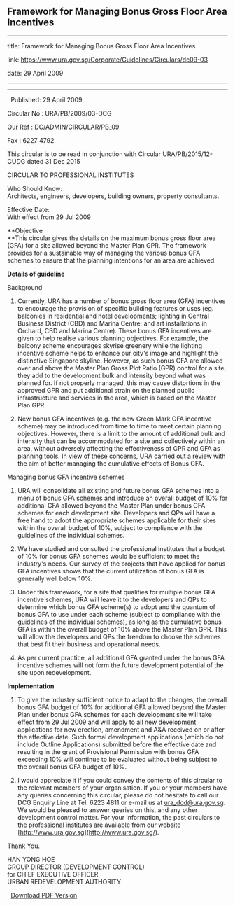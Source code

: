 ## Framework for Managing Bonus Gross Floor Area Incentives
---
title: Framework for Managing Bonus Gross Floor Area Incentives

link: https://www.ura.gov.sg/Corporate/Guidelines/Circulars/dc09-03

date: 29 April 2009

---

--------------------------------------------------------

  Published: 29 April 2009

Circular No : URA/PB/2009/03-DCG

Our Ref : DC/ADMIN/CIRCULAR/PB\_09

Fax : 6227 4792

  

This circular is to be read in conjunction with Circular URA/PB/2015/12-CUDG dated 31 Dec 2015  
  
CIRCULAR TO PROFESSIONAL INSTITUTES

  

Who Should Know:  
Architects, engineers, developers, building owners, property consultants.

  

Effective Date:  
With effect from 29 Jul 2009

  

**Objective  
**This circular gives the details on the maximum bonus gross floor area (GFA) for a site allowed beyond the Master Plan GPR. The framework provides for a sustainable way of managing the various bonus GFA schemes to ensure that the planning intentions for an area are achieved.

**Details of guideline**

Background

1.  Currently, URA has a number of bonus gross floor area (GFA) incentives to encourage the provision of specific building features or uses (eg. balconies in residential and hotel developments; lighting in Central Business District (CBD) and Marina Centre; and art installations in Orchard, CBD and Marina Centre). These bonus GFA incentives are given to help realise various planning objectives. For example, the balcony scheme encourages skyrise greenery while the lighting incentive scheme helps to enhance our city's image and highlight the distinctive Singapore skyline. However, as such bonus GFA are allowed over and above the Master Plan Gross Plot Ratio (GPR) control for a site, they add to the development bulk and intensity beyond what was planned for. If not properly managed, this may cause distortions in the approved GPR and put additional strain on the planned public infrastructure and services in the area, which is based on the Master Plan GPR.

2.  New bonus GFA incentives (e.g. the new Green Mark GFA incentive scheme) may be introduced from time to time to meet certain planning objectives. However, there is a limit to the amount of additional bulk and intensity that can be accommodated for a site and collectively within an area, without adversely affecting the effectiveness of GPR and GFA as planning tools. In view of these concerns, URA carried out a review with the aim of better managing the cumulative effects of Bonus GFA.

Managing bonus GFA incentive schemes

1.  URA will consolidate all existing and future bonus GFA schemes into a menu of bonus GFA schemes and introduce an overall budget of 10% for additional GFA allowed beyond the Master Plan under bonus GFA schemes for each development site. Developers and QPs will have a free hand to adopt the appropriate schemes applicable for their sites within the overall budget of 10%, subject to compliance with the guidelines of the individual schemes.  
      
    
2.  We have studied and consulted the professional institutes that a budget of 10% for bonus GFA schemes would be sufficient to meet the industry's needs. Our survey of the projects that have applied for bonus GFA incentives shows that the current utilization of bonus GFA is generally well below 10%.  
      
    
3.  Under this framework, for a site that qualifies for multiple bonus GFA incentive schemes, URA will leave it to the developers and QPs to determine which bonus GFA scheme(s) to adopt and the quantum of bonus GFA to use under each scheme (subject to compliance with the guidelines of the individual schemes), as long as the cumulative bonus GFA is within the overall budget of 10% above the Master Plan GPR. This will allow the developers and QPs the freedom to choose the schemes that best fit their business and operational needs.
4.  As per current practice, all additional GFA granted under the bonus GFA incentive schemes will not form the future development potential of the site upon redevelopment.

**Implementation**

1.  To give the industry sufficient notice to adapt to the changes, the overall bonus GFA budget of 10% for additional GFA allowed beyond the Master Plan under bonus GFA schemes for each development site will take effect from 29 Jul 2009 and will apply to all new development applications for new erection, amendment and A&A received on or after the effective date. Such formal development applications (which do not include Outline Applications) submitted before the effective date and resulting in the grant of Provisional Permission with bonus GFA exceeding 10% will continue to be evaluated without being subject to the overall bonus GFA budget of 10%.  
      
      
    
2.  I would appreciate it if you could convey the contents of this circular to the relevant members of your organisation. If you or your members have any queries concerning this circular, please do not hesitate to call our DCG Enquiry Line at Tel: 6223 4811 or e-mail us at [ura\_dcd@ura.gov.sg](https://www.ura.gov.sgmailto:ura_dcd@ura.gov.sg). We would be pleased to answer queries on this, and any other development control matter. For your information, the past circulars to the professional institutes are available from our website [http://www.ura.gov.sg](http://www.ura.gov.sg/).

Thank You.  
  
HAN YONG HOE  
GROUP DIRECTOR (DEVELOPMENT CONTROL)  
for CHIEF EXECUTIVE OFFICER  
URBAN REDEVELOPMENT AUTHORITY

  



  [Download PDF Version](https://www.ura.gov.sg/services/download_file.aspx?f={5F05BF79-F5D5-488E-BC3A-E583D911C738})

